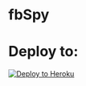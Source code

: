 # fbSpy


# Deploy to:
[![Deploy to Heroku](https://www.herokucdn.com/deploy/button.svg)](https://heroku.com/deploy)
